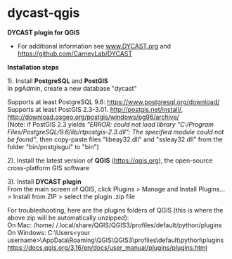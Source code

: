 # dycast-qgis
<b>DYCAST plugin for QGIS</b>

* For additional information see www.DYCAST.org and https://github.com/CarneyLab/DYCAST

<b>Installation steps</b>

1). Install <b>PostgreSQL</b> and <b>PostGIS</b><br>
In pgAdmin, create a new database "dycast"<br>

Supports at least PostgreSQL 9.6: https://www.postgresql.org/download/<br>
Supports at least PostGIS 2.3-3.01. http://postgis.net/install/, http://download.osgeo.org/postgis/windows/pg96/archive/<br>
(Note: if PostGIS 2.3 yields <i>"ERROR: could not load library "C:/Program Files/PostgreSQL/9.6/lib/rtpostgis-2.3.dll": The specified module could not be found"</i>, then copy-paste files "libeay32.dll" and "ssleay32.dll" from the folder "bin/postgisgui" to "bin")

2). Install the latest version of <b>QGIS</b> (https://qgis.org), the open-source cross-platform GIS software<br>

3). Install <b>DYCAST plugin</b><br>
From the main screen of QGIS, click Plugins > Manage and Install Plugins... > Install from ZIP > select the plugin .zip file

For troubleshooting, here are the plugins folders of QGIS (this is where the above zip will be automatically unzipped):<br>
On Mac: /home/<your username> /.local/share/QGIS/QGIS3/profiles/default/python/plugins<br>
On Windows: C:\Users\<your username>\AppData\Roaming\QGIS\QGIS3\profiles\default\python\plugins<br>
https://docs.qgis.org/3.16/en/docs/user_manual/plugins/plugins.html

